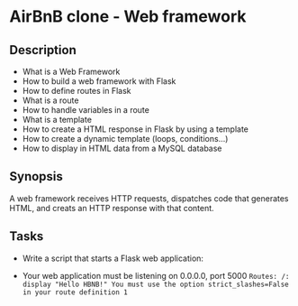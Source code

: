 # AirBnB clone - Web framework

## Description

* What is a Web Framework
* How to build a web framework with Flask
* How to define routes in Flask
* What is a route
* How to handle variables in a route
* What is a template
* How to create a HTML response in Flask by using a template
* How to create a dynamic template (loops, conditions...)
* How to display in HTML data from a MySQL database

## Synopsis

A web framework receives HTTP requests, dispatches code that generates HTML, and creats an HTTP response with that content. 

## Tasks

* Write a script that starts a Flask web application:

* Your web application must be listening on 0.0.0.0, port 5000
` Routes:
/: display "Hello HBNB!"
You must use the option strict_slashes=False in your route definition 1 `
